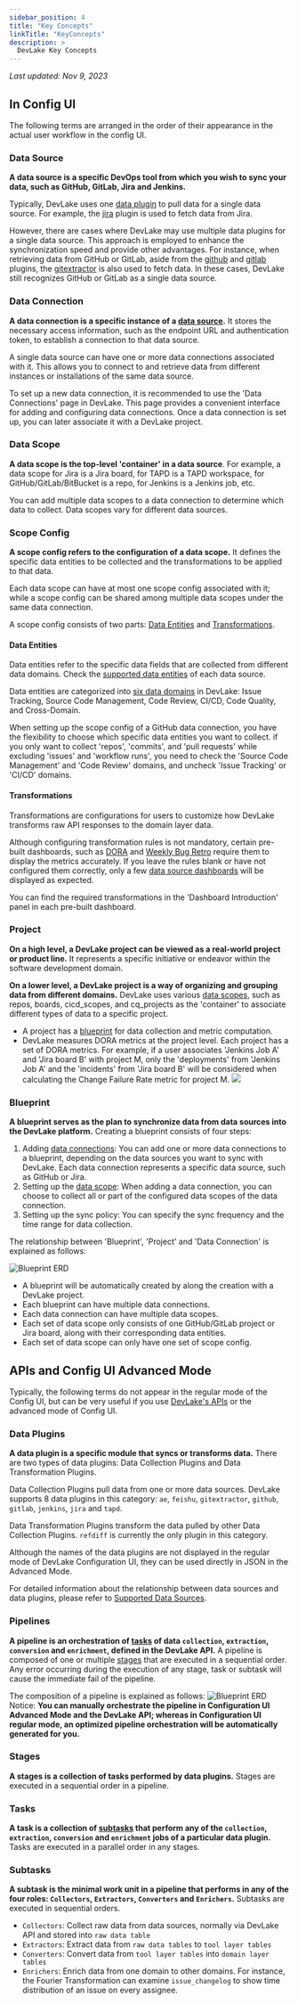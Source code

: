 ```yaml
---
sidebar_position: 4
title: "Key Concepts"
linkTitle: "KeyConcepts"
description: >
  DevLake Key Concepts
---
```


*Last updated: Nov 9, 2023*


## In Config UI

The following terms are arranged in the order of their appearance in the actual user workflow in the config UI.

### Data Source
**A data source is a specific DevOps tool from which you wish to sync your data, such as GitHub, GitLab, Jira and Jenkins.**

Typically, DevLake uses one [data plugin](#data-plugins) to pull data for a single data source. For example, the [jira](/docs/Plugins/jira.md) plugin is used to fetch data from Jira.

However, there are cases where DevLake may use multiple data plugins for a single data source. This approach is employed to enhance the synchronization speed and provide other advantages. For instance, when retrieving data from GitHub or GitLab, aside from the [github](/docs/Plugins/github.md) and [gitlab](/docs/Plugins/gitlab.md) plugins, the [gitextractor](/docs/Plugins/gitextractor.md) is also used to fetch data. In these cases, DevLake still recognizes GitHub or GitLab as a single data source.

### Data Connection
**A data connection is a specific instance of a [data source](#data-source).** It stores the necessary access information, such as the endpoint URL and authentication token, to establish a connection to that data source.

A single data source can have one or more data connections associated with it. This allows you to connect to and retrieve data from different instances or installations of the same data source.

To set up a new data connection, it is recommended to use the 'Data Connections' page in DevLake. This page provides a convenient interface for adding and configuring data connections. Once a data connection is set up, you can later associate it with a DevLake project.

### Data Scope
**A data scope is the top-level 'container' in a data source**. For example, a data scope for Jira is a Jira board, for TAPD is a TAPD workspace, for GitHub/GitLab/BitBucket is a repo, for Jenkins is a Jenkins job, etc.

You can add multiple data scopes to a data connection to determine which data to collect. Data scopes vary for different data sources.

### Scope Config
**A scope config refers to the configuration of a data scope.** It defines the specific data entities to be collected and the transformations to be applied to that data.

Each data scope can have at most one scope config associated with it; while a scope config can be shared among multiple data scopes under the same data connection.

A scope config consists of two parts: [Data Entities](#data-entities) and [Transformations](#transformations).

#### Data Entities
Data entities refer to the specific data fields that are collected from different data domains. Check the [supported data entities](/docs/Overview/SupportedDataSources.md#data-collection-scope-by-each-plugin) of each data source.

Data entities are categorized into [six data domains](/docs/DataModels/DevLakeDomainLayerSchema.md#data-models) in DevLake: Issue Tracking, Source Code Management, Code Review, CI/CD, Code Quality, and Cross-Domain.

When setting up the scope config of a GitHub data connection, you have the flexibility to choose which specific data entities you want to collect. if you only want to collect 'repos', 'commits', and 'pull requests' while excluding 'issues' and 'workflow runs', you need to check the 'Source Code Management' and 'Code Review' domains, and uncheck 'Issue Tracking' or 'CI/CD' domains.

#### Transformations
Transformations are configurations for users to customize how DevLake transforms raw API responses to the domain layer data.

Although configuring transformation rules is not mandatory, certain pre-built dashboards, such as [DORA](/livedemo/EngineeringLeads/DORA) and [Weekly Bug Retro](/livedemo/EngineeringLeads/WeeklyBugRetro) require them to display the metrics accurately. If you leave the rules blank or have not configured them correctly, only a few [data source dashboards](/livedemo/DataSources/GitHub) will be displayed as expected.

You can find the required transformations in the 'Dashboard Introduction' panel in each pre-built dashboard.

### Project
**On a high level, a DevLake project can be viewed as a real-world project or product line.** It represents a specific initiative or endeavor within the software development domain.

**On a lower level, a DevLake project is a way of organizing and grouping data from different domains.** DevLake uses various [data scopes](#data-scope), such as repos, boards, cicd_scopes, and cq_projects as the 'container' to associate different types of data to a specific project.

- A project has a [blueprint](#Bluepirnts) for data collection and metric computation.
- DevLake measures DORA metrics at the project level. Each project has a set of DORA metrics. For example, if a user associates 'Jenkins Job A' and 'Jira board B' with project M, only the 'deployments' from 'Jenkins Job A' and the 'incidents' from 'Jira board B' will be considered when calculating the Change Failure Rate metric for project M.
   ![](../Configuration/images/HowToOrganizeDevlakeProjects/project_pipeline.png)

### Blueprint
**A blueprint serves as the plan to synchronize data from data sources into the DevLake platform.** Creating a blueprint consists of four steps:
1. Adding [data connections](#data-connections): You can add one or more data connections to a blueprint, depending on the data sources you want to sync with DevLake. Each data connection represents a specific data source, such as GitHub or Jira.
2. Setting up the [data scope](#data-scope): When adding a data connection, you can choose to collect all or part of the configured data scopes of the data connection.
3. Setting up the sync policy: You can specify the sync frequency and the time range for data collection.

The relationship between 'Blueprint', 'Project' and 'Data Connection' is explained as follows:

![Blueprint ERD](../Configuration/images/blueprint-erd.svg)
- A blueprint will be automatically created by along the creation with a DevLake project.
- Each blueprint can have multiple data connections.
- Each data connection can have multiple data scopes.
- Each set of data scope only consists of one GitHub/GitLab project or Jira board, along with their corresponding data entities.
- Each set of data scope can only have one set of scope config.

## APIs and Config UI Advanced Mode

Typically, the following terms do not appear in the regular mode of the Config UI, but can be very useful if you use [DevLake's APIs](References.md) or the advanced mode of Config UI.

### Data Plugins
**A data plugin is a specific module that syncs or transforms data.** There are two types of data plugins: Data Collection Plugins and Data Transformation Plugins.

Data Collection Plugins pull data from one or more data sources. DevLake supports 8 data plugins in this category: `ae`, `feishu`, `gitextractor`, `github`, `gitlab`, `jenkins`, `jira` and `tapd`.

Data Transformation Plugins transform the data pulled by other Data Collection Plugins. `refdiff` is currently the only plugin in this category.

Although the names of the data plugins are not displayed in the regular mode of DevLake Configuration UI, they can be used directly in JSON in the Advanced Mode.

For detailed information about the relationship between data sources and data plugins, please refer to [Supported Data Sources](SupportedDataSources.md).


### Pipelines
**A pipeline is an orchestration of [tasks](#tasks) of data `collection`, `extraction`, `conversion` and `enrichment`, defined in the DevLake API.** A pipeline is composed of one or multiple [stages](#stages) that are executed in a sequential order. Any error occurring during the execution of any stage, task or subtask will cause the immediate fail of the pipeline.

The composition of a pipeline is explained as follows:
![Blueprint ERD](/img/Glossary/pipeline-erd.svg)
Notice: **You can manually orchestrate the pipeline in Configuration UI Advanced Mode and the DevLake API; whereas in Configuration UI regular mode, an optimized pipeline orchestration will be automatically generated for you.**


### Stages
**A stages is a collection of tasks performed by data plugins.** Stages are executed in a sequential order in a pipeline.

### Tasks
**A task is a collection of [subtasks](#subtasks) that perform any of the `collection`, `extraction`, `conversion` and `enrichment` jobs of a particular data plugin.** Tasks are executed in a parallel order in any stages.

### Subtasks
**A subtask is the minimal work unit in a pipeline that performs in any of the four roles: `Collectors`, `Extractors`, `Converters` and `Enrichers`.** Subtasks are executed in sequential orders.
- `Collectors`: Collect raw data from data sources, normally via DevLake API and stored into `raw data table`
- `Extractors`: Extract data from `raw data tables` to `tool layer tables`
- `Converters`: Convert data from `tool layer tables` into `domain layer tables`
- `Enrichers`: Enrich data from one domain to other domains. For instance, the Fourier Transformation can examine `issue_changelog` to show time distribution of an issue on every assignee.
